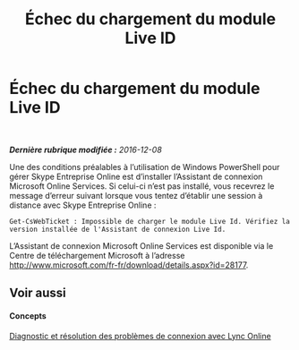 ﻿---
title: Échec du chargement du module Live ID
TOCTitle: Échec du chargement du module Live ID
ms:assetid: 663a5507-0276-4b22-a98f-c1b82b0c91a2
ms:mtpsurl: https://technet.microsoft.com/fr-fr/library/Dn362793(v=OCS.15)
ms:contentKeyID: 56269602
ms.date: 06/01/2017
mtps_version: v=OCS.15
ms.translationtype: HT
---

# Échec du chargement du module Live ID

 

_**Dernière rubrique modifiée :** 2016-12-08_

Une des conditions préalables à l’utilisation de Windows PowerShell pour gérer Skype Entreprise Online est d’installer l’Assistant de connexion Microsoft Online Services. Si celui-ci n’est pas installé, vous recevrez le message d’erreur suivant lorsque vous tentez d’établir une session à distance avec Skype Entreprise Online :

    Get-CsWebTicket : Impossible de charger le module Live Id. Vérifiez la version installée de l'Assistant de connexion Live Id.

L’Assistant de connexion Microsoft Online Services est disponible via le Centre de téléchargement Microsoft à l’adresse <http://www.microsoft.com/fr-fr/download/details.aspx?id=28177>.

## Voir aussi

#### Concepts

[Diagnostic et résolution des problèmes de connexion avec Lync Online](diagnosing-and-resolving-connection-problems-with-skype-for-business-online.md)

